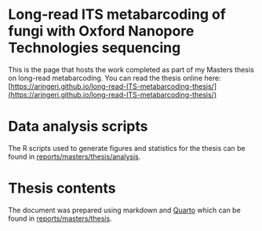 # Long-read ITS metabarcoding of fungi with Oxford Nanopore Technologies sequencing

This is the page that hosts the work completed as part of my Masters thesis on long-read metabarcoding.
You can read the thesis online here: [https://aringeri.github.io/long-read-ITS-metabarcoding-thesis/](https://aringeri.github.io/long-read-ITS-metabarcoding-thesis/)

# Data analysis scripts

The R scripts used to generate figures and statistics for the thesis can be found in [reports/masters/thesis/analysis](reports/masters/thesis/analysis).

# Thesis contents

The document was prepared using markdown and [Quarto](https://quarto.org/) which can be found in [reports/masters/thesis](reports/masters/thesis).

